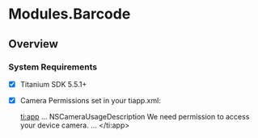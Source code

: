 # Modules.Barcode

<TypeHeader/>

## Overview

### System Requirements

- [x] Titanium SDK 5.5.1+
- [x] Camera Permissions set in your tiapp.xml:

    <ti:app>
      ...
      <ios>
        <plist>
          <dict>
            <key>NSCameraUsageDescription</key>
            <string>We need permission to access your device camera.</string>
          </dict>
        </plist>
      </ios>
      ...
    </ti:app>

<ApiDocs/>
